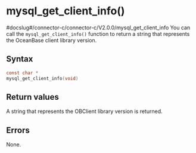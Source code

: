 mysql_get_client_info() 
============================================
#docslug#/connector-c/connector-c/V2.0.0/mysql_get_client_info
You can call the `mysql_get_client_info()` function to return a string that represents the OceanBase client library version. 

Syntax 
---------------------------

```c
const char *
mysql_get_client_info(void)
```



Return values 
----------------------------------

A string that represents the OBClient library version is returned.

Errors 
---------------------------

None.
